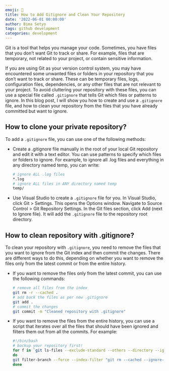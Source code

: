 ```yaml
---
emoji: 📂
title: How to Add Gitignore and Clean Your Repository
date: '2022-06-01 00:00:00'
author: Bima Setyo
tags: github development
categories: development
---
```


Git is a tool that helps you manage your code. Sometimes, you have files that you don’t want Git to track or share. For example, files that are temporary, not related to your project, or contain sensitive information.

If you are using Git as your version control system, you may have encountered some unwanted files or folders in your repository that you don’t want to track or share. These can be temporary files, logs, configuration files, dependencies, or any other files that are not relevant to your project. To avoid cluttering your repository with these files, you can use a special file called `.gitignore` that tells Git which files or patterns to ignore. In this blog post, I will show you how to create and use a `.gitignore` file, and how to clean your repository from the files that you have already committed but want to ignore.

## How to clone your private repository?

To add a `.gitignore` file, you can use one of the following methods:

- Create a .gitignore file manually in the root of your local Git repository and edit it with a text editor. You can use patterns to specify which files or folders to ignore. For example, to ignore all .log files and everything in any directory named temp, you can write:
  ```bash
  # ignore ALL .log files
  *.log
  # ignore ALL files in ANY directory named temp
  temp/
  ```
- Use Visual Studio to create a `.gitignore` file for you. In Visual Studio, click Git > Settings. This opens the Options window. Navigate to Source Control > Git Repository Settings. In the Git files section, click Add (next to Ignore file). It will add the `.gitignore` file to the repository root directory.

## How to clean repository with .gitignore?

To clean your repository with `.gitignore`, you need to remove the files that you want to ignore from the Git index and then commit the changes. There are different ways to do this, depending on whether you want to remove the files only from the latest commit or from the entire history.

- If you want to remove the files only from the latest commit, you can use the following commands:
  ```bash
  # remove all files from the index
  git rm -r --cached .
  # add back the files as per new .gitignore
  git add .
  # commit the changes
  git commit -m "Cleaned repository with .gitignore"
  ```
- If you want to remove the files from the entire history, you can use a script that iterates over all the files that should have been ignored and filters them out from all the commits. For example:
  ```bash
  #!/bin/bash
  # backup your repository first!
  for f in `git ls-files --exclude-standard --others --directory --ignored`
  do
  git filter-branch --force --index-filter "git rm --cached --ignore-unmatch '$f'" --prune-empty --tag-name-filter cat -- --all
  done
  ```
